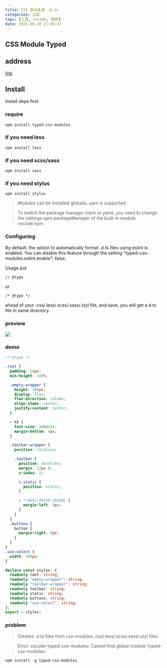 ```yaml
---
title: CSS 自动生成 .d.ts
categories: 工具
tags: [工具, vscode, 增效]
date: 2021-06-10 21:30:47
---
```


## CSS Module Typed

## address

[link](https://marketplace.visualstudio.com/items?itemName=awwit.typed-css-modules-plugin)

## Install

Install deps first:

### require

`npm install typed-css-modules`

### if you need less

`npm install less`

### if you need scss/sass

`npm install sass`

### if you need stylus

`npm install stylus`

> Modules can be installed globally. yarn is supported.

> To switch the package manager (npm or yarn), you need to change the settings npm.packageManager of the built-in module vscode.npm.

### Configuring

By default, the option to automatically format .d.ts files using eslint is enabled. You can disable this feature through the setting "typed-css-modules.eslint.enable": false.

Usage
put

`// @type`

or

`/* @type */`

ahead of your .css/.less/.scss/.sass/.styl file, and save, you will get a d.ts file in same directory.

### preview

![](https://s2.ax1x.com/2019/01/31/k1yTT1.gif)

### demo

```scss
/* @type */

.root {
  padding: 16px;
  min-height: 100%;

  .empty-wrapper {
    height: 380px;
    display: flex;
    flex-direction: column;
    align-items: center;
    justify-content: center;
  }

  > h3 {
    font-size: inherit;
    margin-bottom: 4px;
  }

  .toolbar-wrapper {
    position: relative;

    .toolbar {
      position: absolute;
      margin: 12px 0;
      z-index: 1;

      &.static {
        position: static;
      }

      > *:not(:first-child) {
        margin-left: 8px;
      }
    }
  }
  .buttons {
    button {
      margin-right: 8px;
    }
  }
}
.use-select {
  width: 300px;
}
```

```ts
declare const styles: {
  readonly root: string;
  readonly "empty-wrapper": string;
  readonly "toolbar-wrapper": string;
  readonly toolbar: string;
  readonly static: string;
  readonly buttons: string;
  readonly "use-select": string;
};
export = styles;
```

### problem

> Creates .d.ts files from css-modules .css/.less/.scss/.sass/.styl files.

> Error: vscode-typed-css-modules: Cannot find global module 'typed-css-modules'

```
npm install -g typed-css-modules
```
